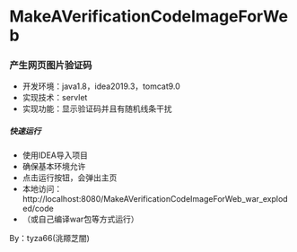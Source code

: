 # MakeAVerificationCodeImageForWeb
### 产生网页图片验证码
- 开发环境：java1.8，idea2019.3，tomcat9.0
- 实现技术：servlet
- 实现功能：显示验证码并且有随机线条干扰

##### 快速运行
- 使用IDEA导入项目
- 确保基本环境允许
- 点击运行按钮，会弹出主页
- 本地访问：http://localhost:8080/MakeAVerificationCodeImageForWeb_war_exploded/code
- （或自己编译war包等方式运行）

By：tyza66(洮羱芝闇)
